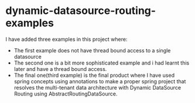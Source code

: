 # dynamic-datasource-routing-examples

I have added three examples in this project where:

 *  The first example does not have thread bound access to a single datasource
 *  The second one is a bit more sophisticated example and i had learnt this later and have a thread bound access.
 *  The final one(third example) is the final product where I have used spring concepts using annotations to make a proper spring project that resolves the multi-tenant data architecture with Dynamic DataSource Routing using AbstractRoutingDataSource.

